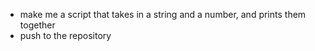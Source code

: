  - make me a script that takes in a string and a number, and prints them together
 - push to the repository